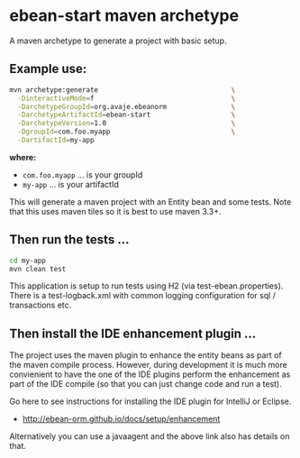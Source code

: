 # ebean-start maven archetype
A maven archetype to generate a project with basic setup.


## Example use:

```sh
mvn archetype:generate                                 \
  -DinteractiveMode=f                                  \
  -DarchetypeGroupId=org.avaje.ebeanorm                \
  -DarchetypeArtifactId=ebean-start                    \
  -DarchetypeVersion=1.0                               \
  -DgroupId=com.foo.myapp                              \
  -DartifactId=my-app

```
**where:**
- `com.foo.myapp` ... is your groupId 
- `my-app` ... is your artifactId 

This will generate a maven project with an Entity bean and some tests.
Note that this uses maven tiles so it is best to use maven 3.3+.

## Then run the tests ...
```sh
cd my-app
mvn clean test
```

This application is setup to run tests using H2 (via test-ebean.properties). 
There is a test-logback.xml with common logging configuration for sql / transactions etc.

## Then install the IDE enhancement plugin ...

The project uses the maven plugin to enhance the entity beans as part of the maven compile process. However, during development it is much more convienient to have the one of the IDE plugins perform the enhancement as part of the IDE compile (so that you can just change code and run a test).

Go here to see instructions for installing the IDE plugin for IntelliJ or Eclipse.
- http://ebean-orm.github.io/docs/setup/enhancement

Alternatively you can use a javaagent and the above link also has details on that.
